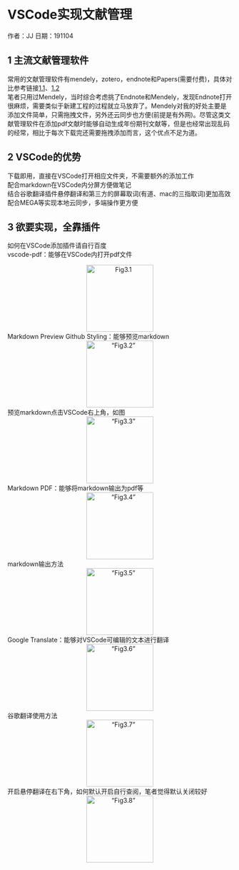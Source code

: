 # VSCode实现文献管理
作者：JJ	日期：191104
## 1 主流文献管理软件
[1.1]:https://www.zhihu.com/question/20761911
[1.2]:https://zhuanlan.zhihu.com/p/30168046
常用的文献管理软件有mendely，zotero，endnote和Papers(需要付费)，具体对比参考链接[1.1]、[1.2]  
笔者只用过Mendely，当时综合考虑挑了Endnote和Mendely，发现Endnote打开很麻烦，需要类似于新建工程的过程就立马放弃了。Mendely对我的好处主要是添加文件简单，只需拖拽文件，另外还云同步也方便(前提是有外网)。尽管这类文献管理软件在添加pdf文献时能够自动生成年份期刊文献等，但是也经常出现乱码的经常，相比于每次下载完还需要拖拽添加而言，这个优点不足为道。
## 2 VSCode的优势
下载即用，直接在VSCode打开相应文件夹，不需要额外的添加工作  
配合markdown在VSCode内分屏方便做笔记  
结合谷歌翻译插件悬停翻译和第三方的屏幕取词(有道、mac的三指取词)更加高效  
配合MEGA等实现本地云同步，多端操作更方便  
## 3 欲要实现，全靠插件
如何在VSCode添加插件请自行百度  
vscode-pdf：能够在VSCode内打开pdf文件  
<div align=center><img width="150" height="150" alt=Fig3.1 src="https://github.com/JohnJim0816/notes/blob/master/blogs/VSCode%E5%AE%9E%E7%8E%B0%E6%96%87%E4%BB%B6%E7%AE%A1%E7%90%86/Fig3.1.png"/></div>  
Markdown Preview Github Styling：能够预览markdown
<div align=center><img width="150" height="150" alt=“Fig3.2” src="https://github.com/JohnJim0816/notes/blob/master/blogs/VSCode%E5%AE%9E%E7%8E%B0%E6%96%87%E4%BB%B6%E7%AE%A1%E7%90%86/Fig3.2.png"/></div>   
预览markdown点击VSCode右上角，如图  
<div align=center><img width="150" height="150" alt=“Fig3.3” src="https://github.com/JohnJim0816/notes/blob/master/blogs/VSCode%E5%AE%9E%E7%8E%B0%E6%96%87%E4%BB%B6%E7%AE%A1%E7%90%86/Fig3.3.png"/></div>   
Markdown PDF：能够将markdown输出为pdf等  
<div align=center><img width="150" height="150" alt=“Fig3.4” src="https://github.com/JohnJim0816/notes/blob/master/blogs/VSCode%E5%AE%9E%E7%8E%B0%E6%96%87%E4%BB%B6%E7%AE%A1%E7%90%86/Fig3.4.png"/></div>  
markdown输出方法  
<div align=center><img width="150" height="150" alt=“Fig3.5” src="https://github.com/JohnJim0816/notes/blob/master/blogs/VSCode%E5%AE%9E%E7%8E%B0%E6%96%87%E4%BB%B6%E7%AE%A1%E7%90%86/Fig3.5.png"/></div>  
Google Translate：能够对VSCode可编辑的文本进行翻译  
<div align=center><img width="150" height="150" alt=“Fig3.6” src="https://github.com/JohnJim0816/notes/blob/master/blogs/VSCode%E5%AE%9E%E7%8E%B0%E6%96%87%E4%BB%B6%E7%AE%A1%E7%90%86/Fig3.6.png"/></div>  
谷歌翻译使用方法  
<div align=center><img width="150" height="150" alt=“Fig3.7” src="https://github.com/JohnJim0816/notes/blob/master/blogs/VSCode%E5%AE%9E%E7%8E%B0%E6%96%87%E4%BB%B6%E7%AE%A1%E7%90%86/Fig3.7.png"/></div>    
开启悬停翻译在右下角，如何默认开启自行查阅，笔者觉得默认关闭较好  
<div align=center><img width="150" height="150" alt=“Fig3.8” src="https://github.com/JohnJim0816/notes/blob/master/blogs/VSCode%E5%AE%9E%E7%8E%B0%E6%96%87%E4%BB%B6%E7%AE%A1%E7%90%86/Fig3.8.png"/></div>


